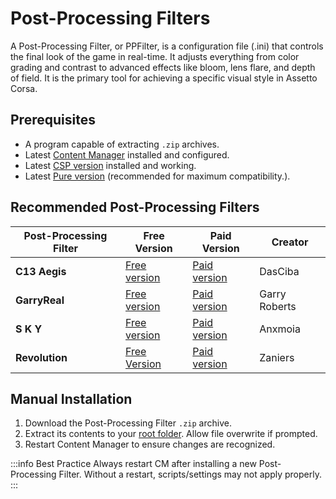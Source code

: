 # Post-Processing Filters

A Post-Processing Filter, or PPFilter, is a configuration file (.ini) that controls the final look of the game in real-time. It adjusts everything from color grading and contrast to advanced effects like bloom, lens flare, and depth of field. It is the primary tool for achieving a specific visual style in Assetto Corsa.

## Prerequisites
- A program capable of extracting `.zip` archives.
- Latest [Content Manager](installing-cm) installed and configured.
- Latest [CSP version](installing-csp) installed and working.
- Latest [Pure version](https://www.patreon.com/c/peterboese/posts) (recommended for maximum compatibility.).

## Recommended Post-Processing Filters

| Post-Processing Filter | Free Version                                                                                                                        | Paid Version                                          | Creator       |
|------------------------|-------------------------------------------------------------------------------------------------------------------------------------|-------------------------------------------------------|---------------|
| **C13 Aegis**              | [Free version](https://www.overtake.gg/downloads/c13-aegis-post-processing-filter.59979/version/128260/download)                    | [Paid version](https://www.patreon.com/C13Automotive) | DasCiba       |
| **GarryReal**             | [Free version](https://www.overtake.gg/downloads/garryfreev1-0-post-processing-filter-for-pure-gamma.74461/version/133243/download) | [Paid version](https://www.patreon.com/GarryRoberts)  | Garry Roberts |
| **S K Y**                 | [Free version](https://www.overtake.gg/downloads/sky-pure-sol.53935/version/128158/download)                                        | [Paid version](https://www.patreon.com/anxmoia)       | Anxmoia       |
| **Revolution**           | [Free Version](https://www.overtake.gg/downloads/revolution-pp-filter.74846/)                                                       | [Paid version](https://www.patreon.com/zaniers)       | Zaniers       |

<!--https://www.tablesgenerator.com/markdown_tables# if you would like to modify/add more filters -->

## Manual Installation <Badge type="warning" text="Required"/>

1. Download the Post-Processing Filter `.zip` archive.
2. Extract its contents to your [root folder](/guides/modding/root-folder#find-your-root-folder). Allow file overwrite if prompted.
3. Restart Content Manager to ensure changes are recognized.

:::info Best Practice
Always restart CM after installing a new Post-Processing Filter. Without a restart, scripts/settings may not apply properly.
:::
